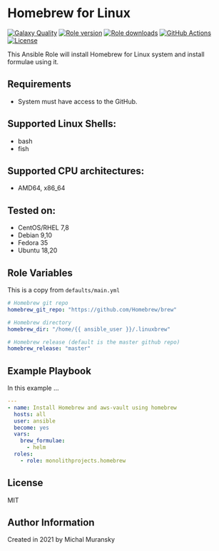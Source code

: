 # Homebrew for Linux

[![Galaxy Quality](https://img.shields.io/ansible/quality/00000?style=flat&logo=ansible)](https://galaxy.ansible.com/monolithprojects/homebrew)
[![Role version](https://img.shields.io/github/v/release/MonolithProjects/ansible-homebrew)](https://galaxy.ansible.com/monolithprojects/homebrew)
[![Role downloads](https://img.shields.io/ansible/role/d/00000)](https://galaxy.ansible.com/monolithprojects/homebrew)
[![GitHub Actions](https://github.com/MonolithProjects/ansible-homebrew/workflows/molecule%20test/badge.svg?branch=main)](https://github.com/MonolithProjects/ansible-homebrew/actions)
[![License](https://img.shields.io/github/license/MonolithProjects/ansible-homebrew)](https://github.com/MonolithProjects/ansible-homebrew/blob/main/LICENSE)

This Ansible Role will install Homebrew for Linux system and install formulae using it.

## Requirements

* System must have access to the GitHub.

## Supported Linux Shells:

- bash
- fish

## Supported CPU architectures:

* AMD64, x86_64

## Tested on:

* CentOS/RHEL 7,8
* Debian 9,10
* Fedora 35
* Ubuntu 18,20

## Role Variables

This is a copy from `defaults/main.yml`

```yaml
# Homebrew git repo
homebrew_git_repo: "https://github.com/Homebrew/brew"

# Homebrew directory
homebrew_dir: "/home/{{ ansible_user }}/.linuxbrew"

# Homebrew release (default is the master github repo)
homebrew_release: "master"
```

## Example Playbook

In this example ...

```yaml
---
- name: Install Homebrew and aws-vault using homebrew
  hosts: all
  user: ansible
  become: yes
  vars:
    brew_formulae:
      - helm
  roles:
    - role: monolithprojects.homebrew
```

## License

MIT

## Author Information

Created in 2021 by Michal Muransky
